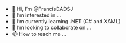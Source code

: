 - 👋 Hi, I’m @FrancisDADSJ
- 👀 I’m interested in ...
- 🌱 I’m currently learning .NET (C# and XAML)
- 💞️ I’m looking to collaborate on ...
- 📫 How to reach me ...

<!---
FrancisDADSJ/FrancisDADSJ is a ✨ special ✨ repository because its `README.md` (this file) appears on your GitHub profile.
You can click the Preview link to take a look at your changes.
--->
